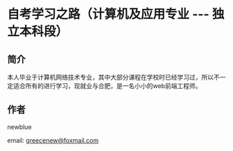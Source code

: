 # 自考学习之路（计算机及应用专业 --- 独立本科段）

## 简介
本人毕业于计算机网络技术专业，其中大部分课程在学校时已经学习过，所以不一定适合所有的进行学习，现就业与合肥，是一名小小的web前端工程师。

## 作者
newblue

email: greecenew@foxmail.com

